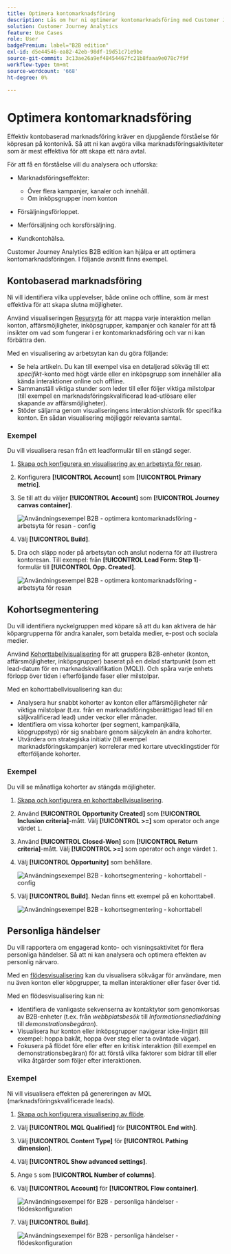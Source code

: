 ```yaml
---
title: Optimera kontomarknadsföring
description: Läs om hur ni optimerar kontomarknadsföring med Customer Journey Analytics B2B edition.
solution: Customer Journey Analytics
feature: Use Cases
role: User
badgePremium: label="B2B edition"
exl-id: d5e44546-ea82-42eb-98df-19d51c71e9be
source-git-commit: 3c13ae26a9ef48454467fc21b8faaa9e078c7f9f
workflow-type: tm+mt
source-wordcount: '668'
ht-degree: 0%

---
```


# Optimera kontomarknadsföring

Effektiv kontobaserad marknadsföring kräver en djupgående förståelse för köpresan på kontonivå. Så att ni kan avgöra vilka marknadsföringsaktiviteter som är mest effektiva för att skapa ett nära avtal.

För att få en förståelse vill du analysera och utforska:

* Marknadsföringseffekter:

   * Över flera kampanjer, kanaler och innehåll.
   * Om inköpsgrupper inom konton

* Försäljningsförloppet.
* Merförsäljning och korsförsäljning.
* Kundkontohälsa.


Customer Journey Analytics B2B edition kan hjälpa er att optimera kontomarknadsföringen. I följande avsnitt finns exempel.


## Kontobaserad marknadsföring

Ni vill identifiera vilka upplevelser, både online och offline, som är mest effektiva för att skapa slutna möjligheter.

Använd visualiseringen [Resursyta](/help/analysis-workspace/visualizations/journey-canvas/journey-canvas.md) för att mappa varje interaktion mellan konton, affärsmöjligheter, inköpsgrupper, kampanjer och kanaler för att få insikter om vad som fungerar i er kontomarknadsföring och var ni kan förbättra den.

Med en visualisering av arbetsytan kan du göra följande:

* Se hela artikeln. Du kan till exempel visa en detaljerad sökväg till ett *specifikt*-konto med högt värde eller en inköpsgrupp som innehåller alla kända interaktioner online och offline.
* Sammanställ viktiga stunder som leder till eller följer viktiga milstolpar (till exempel en marknadsföringskvalificerad lead-utlösare eller skapande av affärsmöjligheter).
* Stöder säljarna genom visualiseringens interaktionshistorik för specifika konton. En sådan visualisering möjliggör relevanta samtal.

### Exempel

Du vill visualisera resan från ett leadformulär till en stängd seger.

1. [Skapa och konfigurera en visualisering av en arbetsyta för resan](/help/analysis-workspace/visualizations/journey-canvas/configure-journey-canvas.md).
1. Konfigurera **[!UICONTROL Account]** som **[!UICONTROL Primary metric]**.
1. Se till att du väljer **[!UICONTROL Account]** som **[!UICONTROL Journey canvas container]**.

   ![Användningsexempel B2B - optimera kontomarknadsföring - arbetsyta för resan - config](assets/b2b-uc-optimize-marketing-journey-canvas-config.png)

1. Välj **[!UICONTROL Build]**.
1. Dra och släpp noder på arbetsytan och anslut noderna för att illustrera kontoresan. Till exempel: från **[!UICONTROL Lead Form: Step 1]**-formulär till **[!UICONTROL Opp. Created]**.

   ![Användningsexempel B2B - optimera kontomarknadsföring - arbetsyta för resan](assets/b2b-uc-optimize-marketing-journey-canvas.png)


## Kohortsegmentering

Du vill identifiera nyckelgruppen med köpare så att du kan aktivera de här köpargrupperna för andra kanaler, som betalda medier, e-post och sociala medier.

Använd [Kohorttabellvisualisering](/help/analysis-workspace/visualizations/cohort-table/cohort-analysis.md) för att gruppera B2B-enheter (konton, affärsmöjligheter, inköpsgrupper) baserat på en delad startpunkt (som ett lead-datum för en marknadskvalifikation (MQL)). Och spåra varje enhets förlopp över tiden i efterföljande faser eller milstolpar.

Med en kohorttabellvisualisering kan du:

* Analysera hur snabbt kohorter av konton eller affärsmöjligheter når viktiga milstolpar (t.ex. från en marknadsföringsberättigad lead till en säljkvalificerad lead) under veckor eller månader.
* Identifiera om vissa kohorter (per segment, kampanjkälla, köpgruppstyp) rör sig snabbare genom säljcykeln än andra kohorter.
* Utvärdera om strategiska initiativ (till exempel marknadsföringskampanjer) korrelerar med kortare utvecklingstider för efterföljande kohorter.

### Exempel

Du vill se månatliga kohorter av stängda möjligheter.

1. [Skapa och konfigurera en kohorttabellvisualisering](/help/analysis-workspace/visualizations/cohort-table/t-cohort.md).
1. Använd **[!UICONTROL Opportunity Created]** som **[!UICONTROL Inclusion criteria]**-mått. Välj **[!UICONTROL >=]** som operator och ange värdet `1`.
1. Använd **[!UICONTROL Closed-Won]** som **[!UICONTROL Return criteria]**-mått. Välj **[!UICONTROL >=]** som operator och ange värdet `1`.
1. Välj **[!UICONTROL Opportunity]** som behållare.

   ![Användningsexempel B2B - kohortsegmentering - kohorttabell - config](assets/b2b-uc-optimize-marketing-cohort-table-config.png)

1. Välj **[!UICONTROL Build]**. Nedan finns ett exempel på en kohorttabell.

   ![Användningsexempel B2B - kohortsegmentering - kohorttabell](assets/b2b-uc-optimize-marketing-cohort-table.png)


## Personliga händelser

Du vill rapportera om engagerad konto- och visningsaktivitet för flera personliga händelser. Så att ni kan analysera och optimera effekten av personlig närvaro.

Med en [flödesvisualisering](/help/analysis-workspace/visualizations/c-flow/flow.md) kan du visualisera sökvägar för användare, men nu även konton eller köpgrupper, ta mellan interaktioner eller faser över tid.

Med en flödesvisualisering kan ni:

* Identifiera de vanligaste sekvenserna av kontaktytor som genomkorsas av B2B-enheter (t.ex. från *webbplatsbesök* till *Informationsnedladdning* till *demonstrationsbegäran*).
* Visualisera hur konton eller inköpsgrupper navigerar icke-linjärt (till exempel: hoppa bakåt, hoppa över steg eller ta oväntade vägar).
* Fokusera på flödet före eller efter en kritisk interaktion (till exempel en demonstrationsbegäran) för att förstå vilka faktorer som bidrar till eller vilka åtgärder som följer efter interaktionen.

### Exempel

Ni vill visualisera effekten på genereringen av MQL (marknadsföringskvalificerade leads).

1. [Skapa och konfigurera visualisering av flöde](/help/analysis-workspace/visualizations/c-flow/create-flow.md).
1. Välj **[!UICONTROL MQL Qualified]** för **[!UICONTROL End with]**.
1. Välj **[!UICONTROL Content Type]** för **[!UICONTROL Pathing dimension]**.
1. Välj **[!UICONTROL Show advanced settings]**.
1. Ange `5` som **[!UICONTROL Number of columns]**.
1. Välj **[!UICONTROL Account]** för **[!UICONTROL Flow container]**.

   ![Användningsexempel för B2B - personliga händelser - flödeskonfiguration](assets/b2b-uc-optimize-marketing-flow-config.png)

1. Välj **[!UICONTROL Build]**.

   ![Användningsexempel för B2B - personliga händelser - flödeskonfiguration](assets/b2b-uc-optimize-marketing-flow.png)
